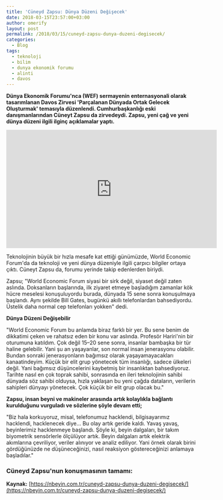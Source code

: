 ```yaml
---
title: 'Cüneyd Zapsu: Dünya Düzeni Değişecek'
date: 2018-03-15T23:57:00+03:00
author: omerify
layout: post
permalink: /2018/03/15/cuneyd-zapsu-dunya-duzeni-degisecek/
categories:
  - Blog
tags:
  - teknoloji
  - bilim
  - dunya ekonomik forumu
  - alinti
  - davos
---
```


**Dünya Ekonomik Forumu'nca (WEF) sermayenin enternasyonali olarak tasarımlanan Davos Zirvesi 'Parçalanan Dünyada Ortak Gelecek Oluşturmak' temasıyla düzenlendi. Cumhurbaşkanlığı eski danışmanlarından Cüneyt Zapsu da zirvedeydi. Zapsu, yeni çağ ve yeni dünya düzeni ilgili ilginç açıklamalar yaptı.**

<iframe width="560" height="315" src="https://www.youtube.com/embed/4EDORSxv4CI" title="YouTube video player" frameborder="0" allow="accelerometer; autoplay; clipboard-write; encrypted-media; gyroscope; picture-in-picture" allowfullscreen></iframe>

Teknolojinin büyük bir hızla mesafe kat ettiği günümüzde, World Economic Forum'da da teknoloji ve yeni dünya düzeniyle ilgili çarpıcı bilgiler ortaya çıktı. Cüneyt Zapsu da, forumu yerinde takip edenlerden biriydi.

Zapsu; "World Economic Forum siyasi bir sirk değil, siyaset değil zaten aslında. Doksanların başlarında, ilk ziyaret etmeye başladığım zamanlar kök hücre meselesi konuşuluyordu burada, dünyada 15 sene sonra konuşulmaya başlandı. Aynı şekilde Bill Gates, bugünkü akıllı telefonlardan bahsediyordu. Üstelik daha normal cep telefonları yokken" dedi.

**Dünya Düzeni Değişebilir**

"World Economic Forum bu anlamda biraz farklı bir yer. Bu sene benim de dikkatimi çeken ve rahatsız eden bir konu var aslında. Profesör Hariri'nin bir oturumuna katıldım. Çok değil 15–20 sene sonra, insanlar bambaşka bir tür haline gelebilir. Yani şu an yaşayanlar, son normal insan jenerasyonu olabilir. Bundan sonraki jenerasyonların bağımsız olarak yaşayamayacakları kanaatindeyim. Küçük bir elit grup yönetecek tüm insanlığı, sadece ülkeleri değil. Yani bağımsız düşüncelerini kaybetmiş bir insanlıktan bahsediyoruz. Tarihte nasıl en çok toprak sahibi, sonrasında en ileri teknolojinin sahibi dünyada söz sahibi olduysa, hızla yaklaşan bu yeni çağda dataların, verilerin sahipleri dünyayı yönetecek. Çok küçük bir elit grup olacak bu."

**Zapsu, insan beyni ve makineler arasında artık kolaylıkla bağlantı kurulduğunu vurguladı ve sözlerine şöyle devam etti;**

"Biz hala korkuyoruz, misal, telefonumuz hacklendi, bilgisayarımız hacklendi, hacklenecek diye... Bu olay artık geride kaldı. Yavaş yavaş, beyinlerimiz hacklenmeye başlandı. Şöyle ki, beyin dalgaları, bir takım biyometrik sensörlerle ölçülüyor artık. Beyin dalgaları artık elektrik akımlarına çevriliyor, veriler alınıyor ve analiz ediliyor. Yani örnek olarak birini gördüğünüzde ne düşüneceğinizi, nasıl reaksiyon göstereceğinizi anlamaya başladılar."

### **Cüneyd Zapsu'nun konuşmasının tamamı:**

**Kaynak:** [https://nbeyin.com.tr/cuneyd-zapsu-dunya-duzeni-degisecek/](https://nbeyin.com.tr/cuneyd-zapsu-dunya-duzeni-degisecek/)
